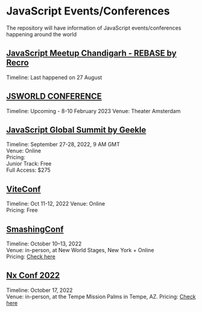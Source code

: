 # JavaScript Events/Conferences
The repository will have information of JavaScript events/conferences happening around the world



## [JavaScript Meetup Chandigarh - REBASE by Recro](https://recro.io/JavaScript-Summit)  
Timeline: Last happened on 27 August

## [JSWORLD CONFERENCE](https://jsworldconference.com/)

Timeline: Upcoming - 8-10 February 2023
Venue: Theater Amsterdam

## [JavaScript Global Summit by Geekle](https://events.geekle.us/js/)
Timeline: September 27-28, 2022, 9 AM GMT  
Venue: Online  
Pricing:  
Junior Track: Free  
Full Access: $275  


## [ViteConf](https://viteconf.org/) 
Timeline: Oct 11-12, 2022
Venue: Online  
Pricing: Free


## [SmashingConf](https://smashingconf.com/ny-2022) 
Timeline: October 10–13, 2022  
Venue: in-person, at New World Stages, New York + Online  
Pricing: [Check here](https://smashingconf.com/ny-2022/registration) 

## [Nx Conf 2022](https://nx.dev/conf) 
Timeline: October 17, 2022  
Venue: in-person, at the Tempe Mission Palms in Tempe, AZ.
Pricing: [Check here](https://ti.to/nx-conf/nx-conf-2022?utm_source=nxdev) 
